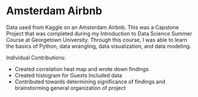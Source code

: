 # Amsterdam Airbnb
Data used from Kaggle on an Amsterdam Airbnb. This was a Capstone Project that was completed during my Introduction to Data Science Summer Course at Georgetown University. Through this course, I was able to learn the basics of Python, data wrangling, data visualization, and data modeling. 

Individual Contributions:
- Created correlation heat map and wrote down findings
- Created histogram for Guests Included data 
- Contributed towards determining significance of findings and brainstorming general organization of project
